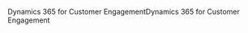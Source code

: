 <span data-ttu-id="fcb2d-101">Dynamics 365 for Customer Engagement</span><span class="sxs-lookup"><span data-stu-id="fcb2d-101">Dynamics 365 for Customer Engagement</span></span>
